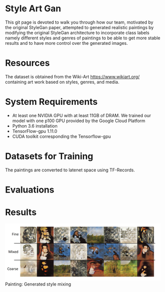 # Style Art Gan

This git page is devoted to walk you through how our team, motivated by the original StyleGan paper, attempted to generated realistic paintings by modifying the original StyleGan architecture to incorporate class labels namely different styles and genres of paintings to be able to get more stable results and to have more control over the generated images.


# Resources

The dataset is obtained from the Wiki-Art https://www.wikiart.org/ containing art work based on styles, genres, and media. 

# System Requirements

* At least one NVIDIA GPU with at least 11GB of DRAM. We trained our model with one p100 GPU provided by the Google Cloud Platform
* Python 3.6 installation 
* TensorFlow-gpu 1.11.0 
* CUDA toolkit corresponding the Tensorflow-gpu

# Datasets for Training

The paintings are converted to latenet space using TF-Records. 

# Evaluations

# Results

![Style Mixing](https://github.com/boistud/StyleArtGan/blob/master/Results/mixing_edited.png)
Painting: Generated style mixing

